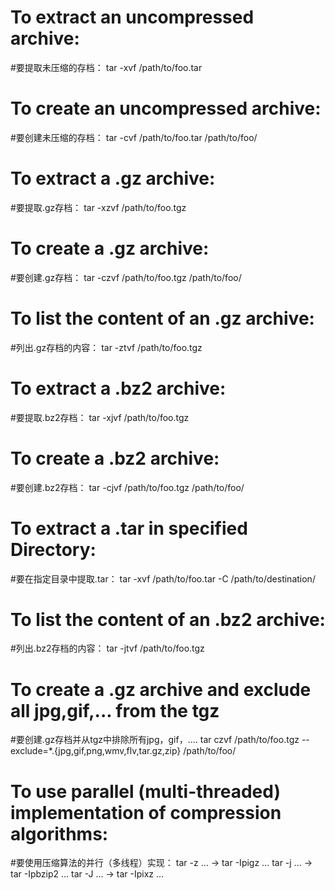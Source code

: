 # To extract an uncompressed archive:
#要提取未压缩的存档：
tar -xvf /path/to/foo.tar

# To create an uncompressed archive:
#要创建未压缩的存档：
tar -cvf /path/to/foo.tar /path/to/foo/

# To extract a .gz archive:
#要提取.gz存档：
tar -xzvf /path/to/foo.tgz

# To create a .gz archive:
#要创建.gz存档：
tar -czvf /path/to/foo.tgz /path/to/foo/

# To list the content of an .gz archive:
#列出.gz存档的内容：
tar -ztvf /path/to/foo.tgz

# To extract a .bz2 archive:
#要提取.bz2存档：
tar -xjvf /path/to/foo.tgz

# To create a .bz2 archive:
#要创建.bz2存档：
tar -cjvf /path/to/foo.tgz /path/to/foo/

# To extract a .tar in specified Directory:
#要在指定目录中提取.tar：
tar -xvf /path/to/foo.tar -C /path/to/destination/

# To list the content of an .bz2 archive:
#列出.bz2存档的内容：
tar -jtvf /path/to/foo.tgz

# To create a .gz archive and exclude all jpg,gif,... from the tgz
#要创建.gz存档并从tgz中排除所有jpg，gif，....
tar czvf /path/to/foo.tgz --exclude=\*.{jpg,gif,png,wmv,flv,tar.gz,zip} /path/to/foo/

# To use parallel (multi-threaded) implementation of compression algorithms:
#要使用压缩算法的并行（多线程）实现：
tar -z ... -> tar -Ipigz ...
tar -j ... -> tar -Ipbzip2 ...
tar -J ... -> tar -Ipixz ...
